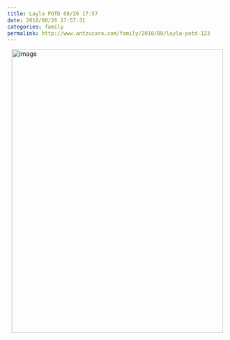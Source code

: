 ```yaml
---
title: Layla POTD 08/26 17:57
date: 2010/08/26 17:57:31
categories: family
permalink: http://www.antzucaro.com/family/2010/08/layla-potd-123
---
```

<img src="http://media.antzucaro.com/uploads/2011/02/IMG_20100826_175731.jpg" width="485px" height="650px" alt="image" style="display: block; margin-right: auto; margin-left: auto;">
